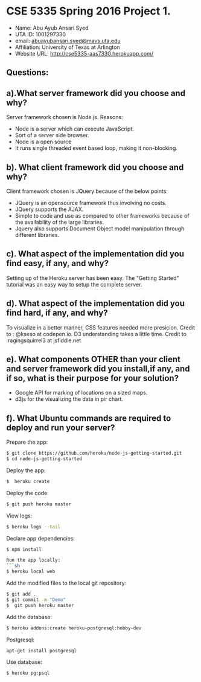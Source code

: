# CSE 5335 Spring 2016 Project 1.

- Name: Abu Ayub Ansari Syed
- UTA ID: 1001297330
- email: abuayubansari.syed@mavs.uta.edu
- Affiliation: University of Texas at Arlington
- Website URL: http://cse5335-aas7330.herokuapp.com/

## Questions:

## a).What server framework did you choose and why?
Server framework chosen is Node.js. Reasons:

- Node is a server which can execute JavaScript.
- Sort of a server side browser.
- Node is a open source
- It runs single threaded event based loop, making it non-blocking.

## b). What client framework did you choose and why?
Client framework chosen is JQuery because of the below points:

- JQuery is an opensource framework thus involving no costs.
- JQuery supports the AJAX.
- Simple to code and use as compared to other frameworks because of the availability of the large libraries.
- Jquery also supports Document Object model manipulation through different libraries.

## c). What aspect of the implementation did you find easy, if any, and why?
 Setting up of the Heroku server has been easy. The "Getting Started" tutorial was an easy way to setup the complete server.

## d). What aspect of the implementation did you find hard, if any, and why?
 To visualize in a better manner, CSS features needed more presicion.
Credit to : @kseso at codepen.io. 
D3 understanding takes a little time. Credit to :ragingsquirrel3 at jsfiddle.net

## e). What components OTHER than your client and server framework did you install,if any, and if so, what is their purpose for your solution?
- Google API for marking of locations on a sized maps.
- d3js for the visualizing the data in pir chart.
## f). What Ubuntu commands are required to deploy and run your server?
Prepare the app:
```sh
$ git clone https://github.com/heroku/node-js-getting-started.git
$ cd node-js-getting-started
```
Deploy the app:
```sh
$  heroku create
```
Deploy the code:
```sh
$ git push heroku master
```
View logs:
```sh
$ heroku logs --tail
```
Declare app dependencies:
```sh
$ npm install

Run the app locally:
```sh
$ heroku local web
```
Add the modified files to the local git repository:
```sh
$ git add .
$ git commit -m "Demo"
$  git push heroku master
```
Add the database:
```sh
$ heroku addons:create heroku-postgresql:hobby-dev
```
Postgresql:
```sh
apt-get install postgresql
```
Use database:
```sh
$ heroku pg:psql
```

